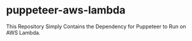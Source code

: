 # puppeteer-aws-lambda
This Repository Simply Contains the Dependency for Puppeteer to Run on AWS Lambda. 
